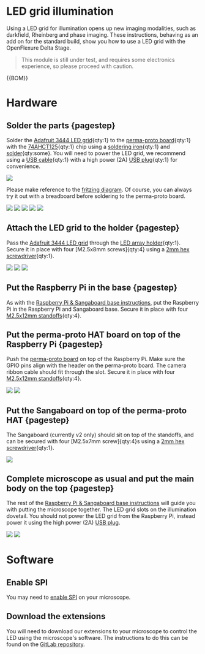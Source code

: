 # LED grid illumination

Using a LED grid for illumination opens up new imaging modalities, such as darkfield, Rheinberg and phase imaging.  These instructions, behaving as an add on for the standard build, show you how to use a LED grid with the OpenFlexure Delta Stage. 

>This module is still under test, and requires some electronics experience, so please proceed with caution.  

{{BOM}}

[Adafruit 3444 LED grid]: ../components/LED_grid.md "{cat:part}"
[perma-proto board]: ../components/perma-proto_board.md "{cat:part}"
[74AHCT125]: ../components/74AHCT125.md "{cat:part}"
[USB cable]: ../components/USB_cable.md "{cat:part}"
[soldering iron]: "{cat:tool}"
[solder]: "{cat:part}"
[M2.5x8mm]: "{cat:part}"
[USB plug]: ../components/USB_plug.md "{cat:part}"
[LED array holder]: ../models/LED_array_holder.stl "{cat:3DPrinted}"
[M2.5x12mm standoffs]: ../components/12mm_standoffs.md "{cat:part}"
 [2mm hex screwdriver]: "{cat:tool}"


# Hardware

## Solder the parts {pagestep}

Solder the [Adafruit 3444 LED grid]{qty:1} to the [perma-proto board]{qty:1} with the [74AHCT125]{qty:1} chip using a [soldering iron]{qty:1} and [solder]{qty:some}.  You will need to power the LED grid, we recommend using a [USB cable]{qty:1} with a high power (2A) [USB plug]{qty:1} for convenience. 

![](../fritzing/LED_grid_bb.png)

Please make reference to the [fritzing diagram](../fritzing/LED_grid.fzz).  Of course, you can always try it out with a breadboard before soldering to the perma-proto board.

![](../images/LED_grid_illumination/solder1.jpg)
![](../images/LED_grid_illumination/solder2.jpg)
![](../images/LED_grid_illumination/solder3.jpg)
![](../images/LED_grid_illumination/solder4.jpg)
![](../images/LED_grid_illumination/solder5.jpg)

## Attach the LED grid to the holder {pagestep}

Pass the [Adafruit 3444 LED grid] through the [LED array holder]{qty:1}. Secure it in place with four [M2.5x8mm screws]{qty:4} using a [2mm hex screwdriver]{qty:1}.

![](../images/LED_grid_illumination/array_holder1.jpg)
![](../images/LED_grid_illumination/array_holder2.jpg)
![](../images/LED_grid_illumination/array_holder3.jpg)

## Put the Raspberry Pi in the base {pagestep}

As with the [Raspberry Pi & Sangaboard base instructions](raspi_sangaboard_base.md), put the Raspberry Pi in the Raspberry Pi and Sangaboard base.  Secure it in place with four [M2.5x12mm standoffs]{qty:4}.

## Put the perma-proto HAT board on top of the Raspberry Pi {pagestep}

Push the [perma-proto board] on top of the Raspberry Pi.  Make sure the GPIO pins align with the header on the perma-proto board. The camera ribbon cable should fit through the slot.  Secure it in place with four [M2.5x12mm standoffs]{qty:4}.

![](../images/LED_grid_illumination/perma-proto.jpg)
![](../images/LED_grid_illumination/perma-proto_standoffs.jpg)

## Put the Sangaboard on top of the perma-proto HAT {pagestep}

The Sangaboard (currently v2 only) should sit on top of the standoffs, and can be secured with four [M2.5x7mm screw]{qty:4}s using a [2mm hex screwdriver]{qty:1}.

![](../images/LED_grid_illumination/sangaboard.jpg)

## Complete microscope as usual and put the main body on the top {pagestep}

The rest of the [Raspberry Pi & Sangaboard base instructions](raspi_sangaboard_base.md) will guide you with putting the microscope together. The LED grid slots on the illumination dovetail.  You should not power the LED grid from the Raspberry Pi, instead power it using the high power (2A) [USB plug].

![](../images/LED_grid_illumination/led_grid_in_position.jpg)
![](../images/LED_grid_illumination/led_grid_complete.jpg)

# Software

## Enable SPI

You may need to [enable SPI](https://www.raspberrypi-spy.co.uk/2014/08/enabling-the-spi-interface-on-the-raspberry-pi/) on your microscope.

## Download the extensions

You will need to download our extensions to your microscope to control the LED using the microscope's software.  The instructions to do this can be found on the [GitLab repository](https://gitlab.com/openflexure/microscope-extensions/led-grid-illumination-extension/-/tree/master).

